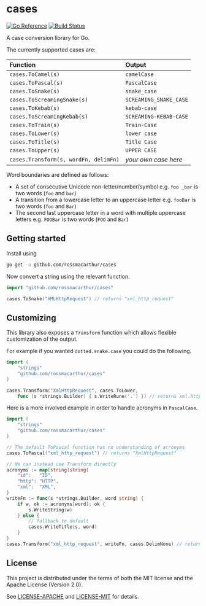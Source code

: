 # cases

[![Go Reference](https://pkg.go.dev/badge/rossmacarthur/cases/format.svg)](https://pkg.go.dev/github.com/rossmacarthur/cases)
[![Build Status](https://img.shields.io/github/actions/workflow/status/rossmacarthur/cases/build.yaml?branch=trunk)](https://github.com/rossmacarthur/cases/actions/workflows/build.yaml)

A case conversion library for Go.

The currently supported cases are:

| Function                              | Output                 |
| :------------------------------------ | :--------------------- |
| `cases.ToCamel(s)`                    | `camelCase`            |
| `cases.ToPascal(s)`                   | `PascalCase`           |
| `cases.ToSnake(s)`                    | `snake_case`           |
| `cases.ToScreamingSnake(s)`           | `SCREAMING_SNAKE_CASE` |
| `cases.ToKebab(s)`                    | `kebab-case`           |
| `cases.ToScreamingKebab(s)`           | `SCREAMING-KEBAB-CASE` |
| `cases.ToTrain(s)`                    | `Train-Case`           |
| `cases.ToLower(s)`                    | `lower case`           |
| `cases.ToTitle(s)`                    | `Title Case`           |
| `cases.ToUpper(s)`                    | `UPPER CASE`           |
| `cases.Transform(s, wordFn, delimFn)` | *your own case here*   |

Word boundaries are defined as follows:
- A set of consecutive Unicode non-letter/number/symbol e.g. `foo _bar` is two
  words (`foo` and `bar`)
- A transition from a lowercase letter to an uppercase letter e.g. `fooBar` is
  two words (`foo` and `Bar`)
- The second last uppercase letter in a word with multiple uppercase letters
  e.g. `FOOBar` is two words (`FOO` and `Bar`)

## Getting started

Install using

```sh
go get -u github.com/rossmacarthur/cases
```

Now convert a string using the relevant function.

```go
import "github.com/rossmacarthur/cases"

cases.ToSnake("XMLHttpRequest") // returns "xml_http_request"
```

## Customizing

This library also exposes a `Transform` function which allows flexible
customization of the output.

For example if you wanted `dotted.snake.case` you could do the following.

```go
import (
    "strings"
    "github.com/rossmacarthur/cases"
)

cases.Transform("XmlHttpRequest", cases.ToLower,
    func (s *strings.Builder) { s.WriteRune('.') }) // returns xml.http.request
```

Here is a more involved example in order to handle acronyms in `PascalCase`.

```go
import (
    "strings"
    "github.com/rossmacarthur/cases"
)

// The default ToPascal function has no understanding of acronyms
cases.ToPascal("xml_http_request") // returns "XmlHttpRequest"

// We can instead use Transform directly
acronyms := map[string]string{
    "id":   "ID",
    "http": "HTTP",
    "xml":  "XML",
}
writeFn := func(s *strings.Builder, word string) {
    if w, ok := acronyms[word]; ok {
        s.WriteString(w)
    } else {
        // fallback to default
        cases.WriteTitle(s, word)
    }
}
cases.Transform("xml_http_request", writeFn, cases.DelimNone) // returns "XMLHTTPRequest"
```

## License

This project is distributed under the terms of both the MIT license and the
Apache License (Version 2.0).

See [LICENSE-APACHE](LICENSE-APACHE) and [LICENSE-MIT](LICENSE-MIT) for details.
